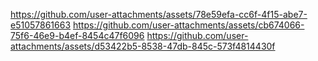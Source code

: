 https://github.com/user-attachments/assets/78e59efa-cc6f-4f15-abe7-e51057861663
https://github.com/user-attachments/assets/cb674066-75f6-46e9-b4ef-8454c47f6096
https://github.com/user-attachments/assets/d53422b5-8538-47db-845c-573f4814430f

